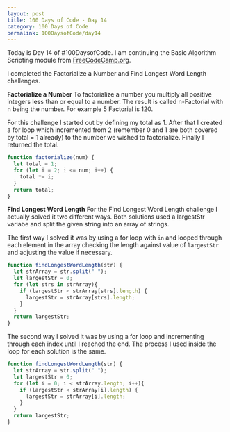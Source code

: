 ```yaml
---
layout: post
title: 100 Days of Code - Day 14
category: 100 Days of Code
permalink: 100DaysofCode/day14
---
```


Today is Day 14 of #100DaysofCode. I am continuing the Basic Algorithm Scripting module from [FreeCodeCamp.org](https://freecodecamp.org).

I completed the Factorialize a Number and Find Longest Word Length challenges.

**Factorialize a Number**
To factorialize a number you multiply all positive integers less than or equal to a number. The result is called n-Factorial with n being the number. For example 5 Factorial is 120.

For this challenge I started out by defining my total as 1. After that I created a for loop which incremented from 2 (remember 0 and 1 are both covered by total = 1 already) to the number we wished to factorialize. Finally I returned the total. 

```JavaScript
function factorialize(num) {
  let total = 1;
  for (let i = 2; i <= num; i++) {
    total *= i;
  }
  return total;
}
```

**Find Longest Word Length**
For the Find Longest Word Length challenge I actually solved it two different ways. Both solutions used a largestStr variabe and split the given string into an array of strings.

The first way I solved it was by using a for loop with `in` and looped through each element in the array checking the length against value of `largestStr` and adjusting the value if necessary.

```JavaScript
function findLongestWordLength(str) {
  let strArray = str.split(" ");
  let largestStr = 0;
  for (let strs in strArray){
    if (largestStr < strArray[strs].length) {
      largestStr = strArray[strs].length;
    }
  }
  return largestStr;
}
```

The second way I solved it was by using a for loop and incrementing through each
index until I reached the end. The process I used inside the loop for each solution is the same.

```JavaScript
function findLongestWordLength(str) {
  let strArray = str.split(" ");
  let largestStr = 0;
  for (let i = 0; i < strArray.length; i++){
    if (largestStr < strArray[i].length) {
      largestStr = strArray[i].length;
    }
  }
  return largestStr;
}
```
